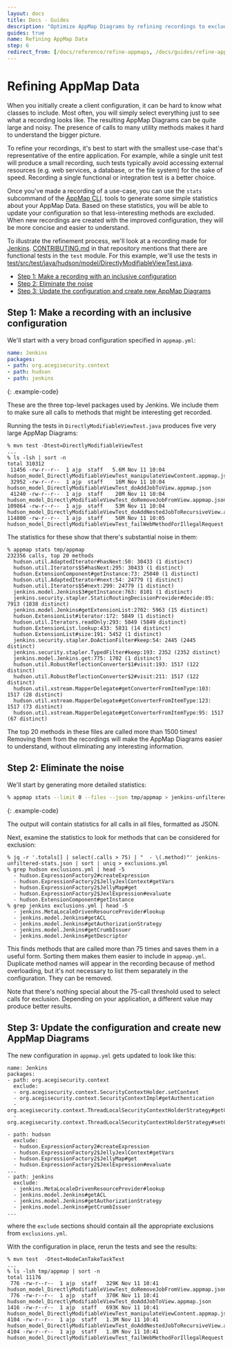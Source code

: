 ```yaml
---
layout: docs
title: Docs - Guides
description: "Optimize AppMap Diagrams by refining recordings to exclude noise. Start with inclusive config, analyze stats, update config, create concise AppMap Diagrams."
guides: true
name: Refining AppMap Data
step: 6
redirect_from: [/docs/reference/refine-appmaps, /docs/guides/refine-appmaps]
---
```


# Refining AppMap Data <!-- omit in toc -->

When you initially create a client configuration, it can be hard to know what classes to
include. Most often, you will simply select everything just to see what a recording looks
like. The resulting AppMap Diagrams can be quite large and noisy. The presence of calls to many
utility methods makes it hard to understand the bigger picture.

To refine your recordings, it's best to start with the smallest use-case that's
representative of the entire application. For example, while a single unit test will
produce a small recording, such tests typically avoid accessing external resources
(e.g. web services, a database, or the file system) for the sake of speed. Recording a
single functional or integration test is a better choice.

Once you've made a recording of a use-case, you can use the `stats` subcommand
of the [AppMap CLI](/docs/reference/appmap-client-cli.html).
tools to generate some simple statistics about your AppMap Data. Based on these statistics,
you will be able to update your configuration so that less-interesting methods are
excluded. When new recordings are created with the improved configuration, they will be
more concise and easier to understand.

To illustrate the refinement process, we'll look at a recording made for
[Jenkins](https://github.com/land-of-apps/jenkins). [CONTRIBUTING.md](https://github.com/land-of-apps/jenkins/blob/master/CONTRIBUTING.md#testing-changes)
in that repository mentions that there are functional tests in the `test` module. For this
example, we'll use the tests in
[test/src/test/java/hudson/model/DirectlyModifiableViewTest.java](https://github.com/land-of-apps/jenkins/blob/master/test/src/test/java/hudson/model/DirectlyModifiableViewTest.java).

- [Step 1: Make a recording with an inclusive configuration](#step-1-make-a-recording-with-an-inclusive-configuration)
- [Step 2: Eliminate the noise](#step-2-eliminate-the-noise)
- [Step 3: Update the configuration and create new AppMap Diagrams](#step-3-update-the-configuration-and-create-new-appmap-diagrams)

## Step 1: Make a recording with an inclusive configuration

We'll start with a very broad configuration specified in
`appmap.yml`:

```yaml
name: Jenkins
packages:
- path: org.acegisecurity.context
- path: hudson
- path: jenkins
```
{: .example-code}

These are the three top-level packages used by Jenkins. We include them to make sure all
calls to methods that might be interesting get recorded.

Running the tests in `DirectlyModifiableViewTest.java` produces five very large AppMap Diagrams:

```
% mvn test -Dtest=DirectlyModifiableViewTest
...
% ls -lsh | sort -n
total 310312
 11456 -rw-r--r--  1 ajp  staff   5.6M Nov 11 10:04 hudson_model_DirectlyModifiableViewTest_manipulateViewContent.appmap.json
 32952 -rw-r--r--  1 ajp  staff    16M Nov 11 10:04 hudson_model_DirectlyModifiableViewTest_doAddJobToView.appmap.json
 41240 -rw-r--r--  1 ajp  staff    20M Nov 11 10:04 hudson_model_DirectlyModifiableViewTest_doRemoveJobFromView.appmap.json
109864 -rw-r--r--  1 ajp  staff    53M Nov 11 10:04 hudson_model_DirectlyModifiableViewTest_doAddNestedJobToRecursiveView.appmap.json
114800 -rw-r--r--  1 ajp  staff    56M Nov 11 10:05 hudson_model_DirectlyModifiableViewTest_failWebMethodForIllegalRequest.appmap.jso
```

The statistics for these show that there's substantial noise in them:

```
% appmap stats tmp/appmap
232356 calls, top 20 methods
  hudson.util.AdaptedIterator#hasNext:50: 30433 (1 distinct)
  hudson.util.Iterators$5#hasNext:295: 30433 (1 distinct)
  hudson.ExtensionComponent#getInstance:73: 25040 (1 distinct)
  hudson.util.AdaptedIterator#next:54: 24779 (1 distinct)
  hudson.util.Iterators$5#next:299: 24779 (1 distinct)
  jenkins.model.Jenkins$3#getInstance:763: 8101 (1 distinct)
  jenkins.security.stapler.StaticRoutingDecisionProvider#decide:85: 7913 (1838 distinct)
  jenkins.model.Jenkins#getExtensionList:2702: 5963 (15 distinct)
  hudson.ExtensionList#iterator:172: 5849 (1 distinct)
  hudson.util.Iterators.readOnly:293: 5849 (5849 distinct)
  hudson.ExtensionList.lookup:433: 5831 (14 distinct)
  hudson.ExtensionList#size:191: 5452 (1 distinct)
  jenkins.security.stapler.DoActionFilter#keep:54: 2445 (2445 distinct)
  jenkins.security.stapler.TypedFilter#keep:193: 2352 (2352 distinct)
  jenkins.model.Jenkins.get:775: 1702 (1 distinct)
  hudson.util.RobustReflectionConverter$1#visit:193: 1517 (122 distinct)
  hudson.util.RobustReflectionConverter$2#visit:211: 1517 (122 distinct)
  hudson.util.xstream.MapperDelegate#getConverterFromItemType:103: 1517 (28 distinct)
  hudson.util.xstream.MapperDelegate#getConverterFromItemType:123: 1517 (73 distinct)
  hudson.util.xstream.MapperDelegate#getConverterFromItemType:95: 1517 (67 distinct)
```

The top 20 methods in these files are called more than 1500 times! Removing them from the
recordings will make the AppMap Diagrams easier to understand, without eliminating any
interesting information.

## Step 2: Eliminate the noise

We'll start by generating more detailed statistics:

```sh
% appmap stats --limit 0 --files --json tmp/appmap > jenkins-unfiltered-stats.json
```
{: .example-code}

The output will contain statistics for all calls in all files, formatted as JSON.

Next, examine the statistics to look for methods that can be considered for exclusion:

```
% jq -r '.totals[] | select(.calls > 75) | "  - \(.method)"' jenkins-unfiltered-stats.json | sort | uniq > exclusions.yml
% grep hudson exclusions.yml | head -5
  - hudson.ExpressionFactory2#createExpression
  - hudson.ExpressionFactory2$JellyJexlContext#getVars
  - hudson.ExpressionFactory2$JellyMap#get
  - hudson.ExpressionFactory2$JexlExpression#evaluate
  - hudson.ExtensionComponent#getInstance
% grep jenkins exclusions.yml | head -5
  - jenkins.MetaLocaleDrivenResourceProvider#lookup
  - jenkins.model.Jenkins#getACL
  - jenkins.model.Jenkins#getAuthorizationStrategy
  - jenkins.model.Jenkins#getCrumbIssuer
  - jenkins.model.Jenkins#getDescriptor
```

This finds methods that are called more than 75 times and saves them in a useful
form. Sorting them makes them easier to include in `appmap.yml`. Duplicate
method names will appear in the recording because of method overloading, but it's not
necessary to list them separately in the configuration. They can be removed.

Note that there's nothing special about the 75-call threshold used to select calls for
exclusion. Depending on your application, a different value may produce better results.

## Step 3: Update the configuration and create new AppMap Diagrams

The new configuration in `appmap.yml` gets updated to look like this:

```
name: Jenkins
packages:
- path: org.acegisecurity.context
  exclude:
  - org.acegisecurity.context.SecurityContextHolder.setContext
  - org.acegisecurity.context.SecurityContextImpl#getAuthentication
  - org.acegisecurity.context.ThreadLocalSecurityContextHolderStrategy#getContext
  - org.acegisecurity.context.ThreadLocalSecurityContextHolderStrategy#setContext

- path: hudson
  exclude:
  - hudson.ExpressionFactory2#createExpression
  - hudson.ExpressionFactory2$JellyJexlContext#getVars
  - hudson.ExpressionFactory2$JellyMap#get
  - hudson.ExpressionFactory2$JexlExpression#evaluate
...
- path: jenkins
  exclude:
  - jenkins.MetaLocaleDrivenResourceProvider#lookup
  - jenkins.model.Jenkins#getACL
  - jenkins.model.Jenkins#getAuthorizationStrategy
  - jenkins.model.Jenkins#getCrumbIssuer
...
```


where the `exclude` sections should contain all the appropriate exclusions from
`exclusions.yml`.
    
With the configuration in place, rerun the tests and see the results:

```
% mvn test  -Dtest=NodeCanTakeTaskTest
...
% ls -lsh tmp/appmap | sort -n
total 11176
 776 -rw-r--r--  1 ajp  staff   329K Nov 11 10:41 hudson_model_DirectlyModifiableViewTest_doRemoveJobFromView.appmap.json
 776 -rw-r--r--  1 ajp  staff   370K Nov 11 10:41 hudson_model_DirectlyModifiableViewTest_doAddJobToView.appmap.json
1416 -rw-r--r--  1 ajp  staff   693K Nov 11 10:41 hudson_model_DirectlyModifiableViewTest_manipulateViewContent.appmap.json
4104 -rw-r--r--  1 ajp  staff   1.3M Nov 11 10:41 hudson_model_DirectlyModifiableViewTest_doAddNestedJobToRecursiveView.appmap.json
4104 -rw-r--r--  1 ajp  staff   1.8M Nov 11 10:41 hudson_model_DirectlyModifiableViewTest_failWebMethodForIllegalRequest.appmap.json
```
